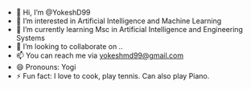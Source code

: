 - 👋 Hi, I’m @YokeshD99
- 👀 I’m interested in Artificial Intelligence and Machine Learning
- 🌱 I’m currently learning Msc in Artificial Intelligence and Engineering Systems
- 💞️ I’m looking to collaborate on ..
- 📫 You can reach me via yokeshmd99@gmail.com
- 😄 Pronouns: Yogi
- ⚡ Fun fact: I love to cook, play tennis. Can also play Piano.

<!---
YokeshD99/YokeshD99 is a ✨ special ✨ repository because its `README.md` (this file) appears on your GitHub profile.
You can click the Preview link to take a look at your changes.
--->
